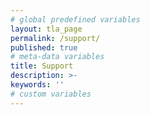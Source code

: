 ```yaml
---
# global predefined variables
layout: tla_page
permalink: /support/
published: true
# meta-data variables
title: Support
description: >-
keywords: ''
# custom variables
---
```


